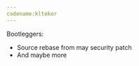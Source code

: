 ```yaml
---
codename:kltekor
---
```


Bootleggers:
* Source rebase from may security patch
* And maybe more
